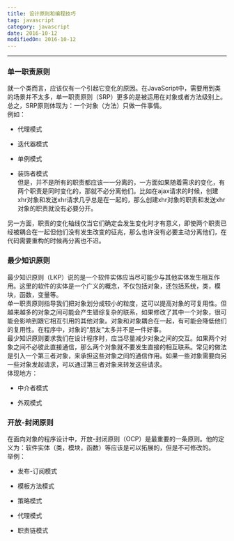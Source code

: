 ```yaml
---
title: 设计原则和编程技巧
tag: javascript
category: javascript
date: 2016-10-12
modifiedOn: 2016-10-12
---
```

* * *

### 单一职责原则

就一个类而言，应该仅有一个引起它变化的原因。在JavaScript中，需要用到类的场景并不太多，单一职责原则（SRP）更多的是被运用在对象或者方法级别上。  
总之，SRP原则体现为：一个对象（方法）只做一件事情。  
例如：

  * 代理模式

  * 迭代器模式

  * 单例模式

  * 装饰者模式  
但是，并不是所有的职责都应该一一分离的，一方面如果随着需求的变化，有两个职责是同时变化的，那就不必分离他们。比如在ajax请求的时候，创建xhr对象和发送xhr请求几乎总是在一起的，那么创建xhr对象的职责和发送xhr对象的职责就没有必要分开。

另一方面，职责的变化轴线仅当它们确定会发生变化时才有意义，即使两个职责已经被耦合在一起但他们没有发生改变的征兆，那么也许没有必要主动分离他们，在代码需要重构的时候再分离也不迟。

### 最少知识原则

最少知识原则（LKP）说的是一个软件实体应当尽可能少与其他实体发生相互作用。这里的软件的实体是一个广义的概念，不仅包括对象，还包括系统，类，模块，函数，变量等。  
单一职责原则指导我们把对象划分成较小的粒度，这可以提高对象的可复用性。但越来越多的对象之间可能会产生错综复杂的联系，如果修改了其中一个对象，很可能会影响到跟它相互引用的其他对象。对象和对象耦合在一起，有可能会降低他们的复用性。在程序中，对象的“朋友”太多并不是一件好事。  
最少知识原则要求我们在设计程序时，应当尽量减少对象之间的交互。如果两个对象之间不必彼此直接通信，那么两个对象就不要发生直接的相互联系。常见的做法是引入一个第三者对象，来承担这些对象之间的通信作用。如果一些对象需要向另一些对象发起请求，可以通过第三者对象来转发这些请求。  
体现地方：

  * 中介者模式

  * 外观模式

### 开放-封闭原则

在面向对象的程序设计中，开放-封闭原则（OCP）是最重要的一条原则。他的定义为：软件实体（类，模块，函数）等应该是可以拓展的，但是不可修改的。  
举例：

  * 发布-订阅模式

  * 模板方法模式

  * 策略模式

  * 代理模式

  * 职责链模式

